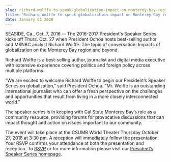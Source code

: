 ```yaml
---
slug: richard-wolffe-to-speak-globalization-impact-on-monterey-bay-region-oct-27-
title: "Richard Wolffe to speak globalization impact on Monterey Bay region Oct. 27 "
date: January 01 2020
---
```


 
<p>
  SEASIDE, Ca., Oct. 7, 2016 -- The 2016-2017 President's Speaker Series kicks
  off Thurs. Oct. 27 when President Ochoa hosts best-selling author and MSNBC
  analyst Richard Wolffe. The topic of conversation: Impacts of globalization on
  the Monterey Bay region and beyond.
</p>
<p>
  Richard Wolffe is a best&#45;selling author, journalist and digital media
  executive with extensive experience covering politics and foreign policy
  across multiple platforms.
</p>
<p>
  “We are excited to welcome Richard Wolffe to begin our President’s Speaker
  Series on globalization,” said President Ochoa. “Mr. Wolffe is an outstanding
  international journalist who can offer a fresh perspective on the challenges
  and opportunities that result from living in a more closely interconnected
  world.”
</p>
<p>
  The speaker series is in keeping with Cal State Monterey Bay’s role as a
  community resource, providing forums for provocative discussions that can
  impact thought and action on issues important to our community.
</p>
<p>
  The event will take place at the CSUMB World Theater Thursday October 27, 2016
  at 3:30 pm. A reception will immediately follow the presentation. Your RSVP
  confirms your attendance at both the presentation and reception. To
  <a
    href="https://docs.google.com/a/csumb.edu/forms/d/e/1FAIpQLSdmCZj9G8As2D2n5AITBUjfrcyh1T3Fwovkwr4gZXx&#45;Y3tQcQ/viewform"
    >RSVP</a
  >
  or for more information please visit our
  <a
    href="https://csumb.edu/worldtheater/presidents&#45;speaker&#45;series&#45;globalization"
    >President’s Speaker Series homepage</a
  >.
</p>
 
